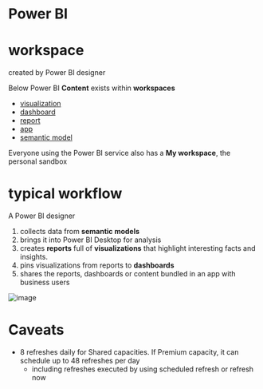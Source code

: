 # Power BI

# workspace
created by Power BI designer

Below Power BI **Content** exists within **workspaces**
- [visualization](./content/visualization.md)
- [dashboard](./content/dashboard.md)
- [report](./content/report.md)
- [app](./content/app.md)
- [semantic model](./content/datasets.md)

Everyone using the Power BI service also has a **My workspace**, the personal sandbox

# typical workflow

A Power BI designer

1. collects data from **semantic models**
2. brings it into Power BI Desktop for analysis
3. creates **reports** full of **visualizations** that highlight interesting facts and insights. 
4. pins visualizations from reports to **dashboards**
5. shares the reports, dashboards or content bundled in an app with business users

![image](https://learn.microsoft.com/en-us/power-bi/consumer/media/end-user-basic-concepts/power-bi-workflows.png)


# Caveats
- 8 refreshes daily for Shared capacities. If Premium capacity, it can schedule up to 48 refreshes per day
  - including refreshes executed by using scheduled refresh or refresh now

